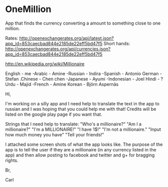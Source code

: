 OneMillion
==========

App that finds the currency converting a amount to something close to one million.

Rates:
http://openexchangerates.org/api/latest.json?app_id=853caecbad844e2185de22eff5bd47f5
Short hands:
http://openexchangerates.org/api/currencies.json?app_id=853caecbad844e2185de22eff5bd47f5

http://en.wikipedia.org/wiki/Millionaire

English - me
-Arabic - Amine
-Russian - Indira
-Spanish - Antonio
German - Stefan
.Chinese - Chen chen
-Japanese - Ayumi
-Indonesian - Joel
Hindi - ?
Urdu - Majid
-French - Amine
Korean - Björn Aspernäs

Hi,

I'm working on a silly app and I need help to translate the text in the app to russian and I was hoping that you could help me with that! 
Credits will be listed on the google play page if you want that.

Strings that I need help to translate:
"Who's a millionaire?"
"Am I a millionaire?"
"I'm a MILLIONAIRE!"
"I have 1$!"
"I'm not a millionaire."
"Input how much money you have"
"Tell your friends!"

I attached some screen shots of what the app looks like. The purpose of the app is to tell the user if they are a millionaire (in any currency listed in the app) and then allow posting to facebook and twitter  and g+ for bragging rights.

Br,

Carl
